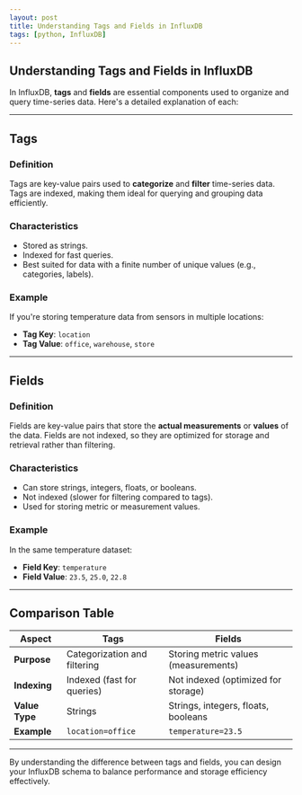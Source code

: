 ```yaml
---
layout: post
title: Understanding Tags and Fields in InfluxDB
tags: [python, InfluxDB]
---
```


## Understanding Tags and Fields in InfluxDB

In InfluxDB, **tags** and **fields** are essential components used to organize and query time-series data. Here's a detailed explanation of each:

---

## **Tags**

### Definition
Tags are key-value pairs used to **categorize** and **filter** time-series data. Tags are indexed, making them ideal for querying and grouping data efficiently.

### Characteristics
- Stored as strings.
- Indexed for fast queries.
- Best suited for data with a finite number of unique values (e.g., categories, labels).

### Example
If you're storing temperature data from sensors in multiple locations:
- **Tag Key**: `location`
- **Tag Value**: `office`, `warehouse`, `store`

---

## **Fields**

### Definition
Fields are key-value pairs that store the **actual measurements** or **values** of the data. Fields are not indexed, so they are optimized for storage and retrieval rather than filtering.

### Characteristics
- Can store strings, integers, floats, or booleans.
- Not indexed (slower for filtering compared to tags).
- Used for storing metric or measurement values.

### Example
In the same temperature dataset:
- **Field Key**: `temperature`
- **Field Value**: `23.5`, `25.0`, `22.8`

---

## **Comparison Table**

| Aspect            | Tags                                | Fields                                |
|--------------------|-------------------------------------|---------------------------------------|
| **Purpose**        | Categorization and filtering       | Storing metric values (measurements) |
| **Indexing**       | Indexed (fast for queries)         | Not indexed (optimized for storage)  |
| **Value Type**     | Strings                            | Strings, integers, floats, booleans  |
| **Example**        | `location=office`                 | `temperature=23.5`                   |

---

By understanding the difference between tags and fields, you can design your InfluxDB schema to balance performance and storage efficiency effectively.
